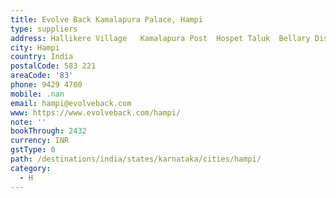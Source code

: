 ```yaml
---
title: Evolve Back Kamalapura Palace, Hampi
type: suppliers
address: Hallikere Village   Kamalapura Post  Hospet Taluk  Bellary District
city: Hampi
country: India
postalCode: 583 221
areaCode: '83'
phone: 9429 4700
mobile: .nan
email: hampi@evolveback.com
www: https://www.evolveback.com/hampi/
note: ''
bookThrough: 2432
currency: INR
gstType: 0
path: /destinations/india/states/karnataka/cities/hampi/
category:
  - H
---
```


